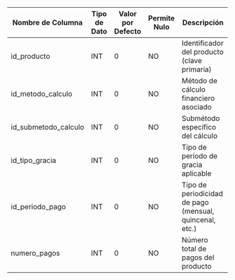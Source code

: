 | Nombre de Columna | Tipo de Dato | Valor por Defecto | Permite Nulo | Descripción |
| --- | --- | --- | --- | --- |
| id_producto | INT | 0 | NO | Identificador del producto (clave primaria) |
| id_metodo_calculo | INT | 0 | NO | Método de cálculo financiero asociado |
| id_submetodo_calculo | INT | 0 | NO | Submétodo específico del cálculo |
| id_tipo_gracia | INT | 0 | NO | Tipo de período de gracia aplicable |
| id_periodo_pago | INT | 0 | NO | Tipo de periodicidad de pago (mensual, quincenal, etc.) |
| numero_pagos | INT | 0 | NO | Número total de pagos del producto |